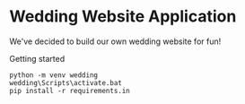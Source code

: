 # Wedding Website Application

We've decided to build our own 
wedding website for fun!

Getting started

```
python -m venv wedding
wedding\Scripts\activate.bat
pip install -r requirements.in
```